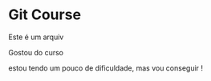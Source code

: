 # Git Course

Este é um arquiv


Gostou do curso

estou tendo um pouco de dificuldade, mas vou conseguir !
